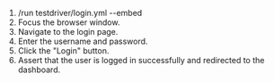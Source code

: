 1. /run testdriver/login.yml --embed
2. Focus the browser window.
3. Navigate to the login page.
4. Enter the username and password.
5. Click the "Login" button.
6. Assert that the user is logged in successfully and redirected to the dashboard.